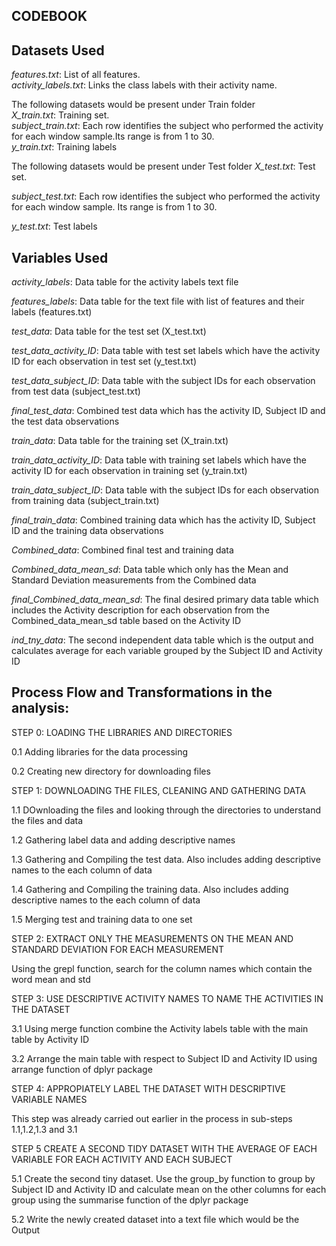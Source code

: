 ## CODEBOOK

## Datasets Used 

*features.txt*: List of all features.  
*activity_labels.txt*: Links the class labels with their activity name.  

The following datasets would be present under Train folder  
*X_train.txt*: Training set.  
*subject_train.txt*: Each row identifies the subject who performed the activity for each window sample.Its range is from 1 to 30.  
*y_train.txt*: Training labels

The following datasets would be present under Test folder
*X_test.txt*: Test set.

*subject_test.txt*: Each row identifies the subject who performed the activity for each window sample. Its range is from 1 to 30. 

*y_test.txt*: Test labels

## Variables Used

*activity_labels*: Data table for the activity labels text file

*features_labels*: Data table for the text file with list of features and their labels (features.txt)

*test_data*: Data table for the test set (X_test.txt)

*test_data_activity_ID*: Data table with test set labels which have the activity ID for each observation in 
test set (y_test.txt)

*test_data_subject_ID*: Data table with the subject IDs for each observation from test data (subject_test.txt)

*final_test_data*: Combined test data which has the activity ID, Subject ID and the test data observations

*train_data*: Data table for the training set (X_train.txt)

*train_data_activity_ID*: Data table with training set labels which have the activity ID for each 
observation in training set (y_train.txt)

*train_data_subject_ID*: Data table with the subject IDs for each observation from training data (subject_train.txt)

*final_train_data*: Combined training data which has the activity ID, Subject ID and the training data observations

*Combined_data*: Combined final test and training data

*Combined_data_mean_sd*: Data table which only has the Mean and Standard Deviation measurements from the Combined data

*final_Combined_data_mean_sd*: The final desired primary data table which includes the Activity description for each observation from the Combined_data_mean_sd table based on the Activity ID

*ind_tny_data*: The second independent data table which is the output and calculates average for each variable grouped by the Subject ID and Activity ID

## Process Flow and Transformations in the analysis:

STEP 0: LOADING THE LIBRARIES AND DIRECTORIES

  0.1 Adding libraries for the data processing

  0.2 Creating new directory for downloading files

STEP 1: DOWNLOADING THE FILES, CLEANING AND GATHERING DATA

  1.1 DOwnloading the files and looking through the directories to understand the files and data

  1.2 Gathering label data and adding descriptive names

  1.3 Gathering and Compiling the test data. Also includes adding descriptive names to the each column of data

  1.4 Gathering and Compiling the training data. Also includes adding descriptive names to the each column 
of data

  1.5 Merging test and training data to one set

STEP 2: EXTRACT ONLY THE MEASUREMENTS ON THE MEAN AND STANDARD DEVIATION FOR EACH MEASUREMENT

  Using the grepl function, search for the column names which contain the word mean and std

STEP 3: USE DESCRIPTIVE ACTIVITY NAMES TO NAME THE ACTIVITIES IN THE DATASET

  3.1 Using merge function combine the Activity labels table with the main table by Activity ID

  3.2 Arrange the main table with respect to Subject ID and Activity ID using arrange function of dplyr 
package

STEP 4: APPROPIATELY LABEL THE DATASET WITH DESCRIPTIVE VARIABLE NAMES

  This step was already carried out earlier in the process in sub-steps 1.1,1.2,1.3 and 3.1

STEP 5 CREATE A SECOND TIDY DATASET WITH THE AVERAGE OF EACH VARIABLE FOR EACH ACTIVITY AND EACH SUBJECT

  5.1 Create the second tiny dataset. Use the group_by function to group by Subject ID and Activity ID and 
calculate mean on the other columns for each group using the summarise function of the dplyr package

  5.2 Write the newly created dataset into a text file which would be the Output

